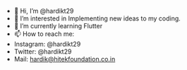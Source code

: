 - 👋 Hi, I’m @hardikt29
- 👀 I’m interested in Implementing new ideas to my coding.
- 🌱 I’m currently learning Flutter
- 📫 How to reach me:
-  Instagram: @hardikt29
-  Twitter: @hardikt29
-  Mail: hardik@hitekfoundation.co.in

<!---
hardikt29/hardikt29 is a ✨ special ✨ repository because its `README.md` (this file) appears on your GitHub profile.
You can click the Preview link to take a look at your changes.
--->
